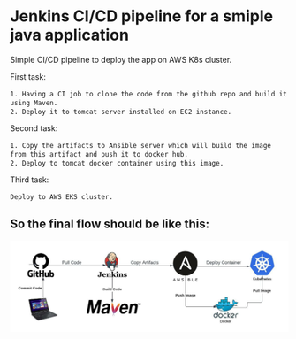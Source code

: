 
# Jenkins CI/CD pipeline for a smiple java application

Simple CI/CD pipeline to deploy the app on AWS K8s cluster.

First task:

    1. Having a CI job to clone the code from the github repo and build it using Maven.
    2. Deploy it to tomcat server installed on EC2 instance.

Second task:

    1. Copy the artifacts to Ansible server which will build the image from this artifact and push it to docker hub.
    2. Deploy to tomcat docker container using this image.

Third task:

    Deploy to AWS EKS cluster.


## So the final flow should be like this:

![App Screenshot](simple_CI_CD.jpeg)

